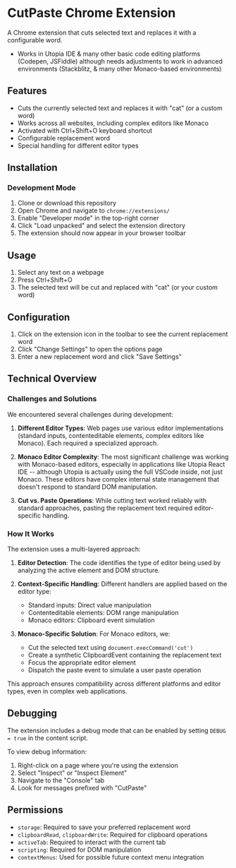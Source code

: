 # CutPaste Chrome Extension

A Chrome extension that cuts selected text and replaces it with a configurable word. 
- Works in Utopia IDE & many other basic code editing platforms (Codepen, JSFiddle) although needs adjustments to work in advanced environments (Stackblitz, & many other Monaco-based environments)

## Features

- Cuts the currently selected text and replaces it with "cat" (or a custom word)
- Works across all websites, including complex editors like Monaco
- Activated with Ctrl+Shift+O keyboard shortcut
- Configurable replacement word
- Special handling for different editor types

## Installation

### Development Mode

1. Clone or download this repository
2. Open Chrome and navigate to `chrome://extensions/`
3. Enable "Developer mode" in the top-right corner
4. Click "Load unpacked" and select the extension directory
5. The extension should now appear in your browser toolbar

## Usage

1. Select any text on a webpage
2. Press Ctrl+Shift+O
3. The selected text will be cut and replaced with "cat" (or your custom word)

## Configuration

1. Click on the extension icon in the toolbar to see the current replacement word
2. Click "Change Settings" to open the options page
3. Enter a new replacement word and click "Save Settings"

## Technical Overview

### Challenges and Solutions

We encountered several challenges during development:

1. **Different Editor Types**: Web pages use various editor implementations (standard inputs, contenteditable elements, complex editors like Monaco). Each required a specialized approach.

2. **Monaco Editor Complexity**: The most significant challenge was working with Monaco-based editors, especially in applications like Utopia React IDE -- although Utopia is actually using the full VSCode inside, not just Monaco. These editors have complex internal state management that doesn't respond to standard DOM manipulation.

3. **Cut vs. Paste Operations**: While cutting text worked reliably with standard approaches, pasting the replacement text required editor-specific handling.

### How It Works

The extension uses a multi-layered approach:

1. **Editor Detection**: The code identifies the type of editor being used by analyzing the active element and DOM structure.

2. **Context-Specific Handling**: Different handlers are applied based on the editor type:
   - Standard inputs: Direct value manipulation
   - Contenteditable elements: DOM range manipulation
   - Monaco editors: Clipboard event simulation

3. **Monaco-Specific Solution**: For Monaco editors, we:
   - Cut the selected text using `document.execCommand('cut')`
   - Create a synthetic ClipboardEvent containing the replacement text
   - Focus the appropriate editor element
   - Dispatch the paste event to simulate a user paste operation

This approach ensures compatibility across different platforms and editor types, even in complex web applications.

## Debugging

The extension includes a debug mode that can be enabled by setting `DEBUG = true` in the content script.

To view debug information:

1. Right-click on a page where you're using the extension
2. Select "Inspect" or "Inspect Element"
3. Navigate to the "Console" tab
4. Look for messages prefixed with "CutPaste"

## Permissions

- `storage`: Required to save your preferred replacement word
- `clipboardRead`, `clipboardWrite`: Required for clipboard operations
- `activeTab`: Required to interact with the current tab
- `scripting`: Required for DOM manipulation
- `contextMenus`: Used for possible future context menu integration 